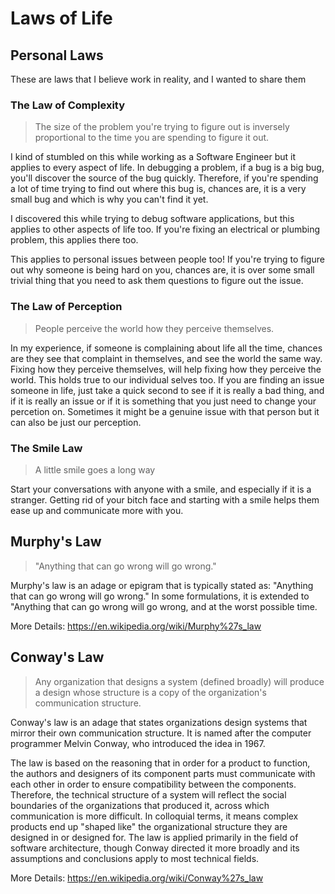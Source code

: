 # Laws of Life

## Personal Laws

These are laws that I believe work in reality, and I wanted to share them

### The Law of Complexity

> The size of the problem you're trying to figure out is inversely proportional to the time you are spending to figure 
> it out.

I kind of stumbled on this while working as a Software Engineer but it applies to every aspect of life. In debugging a 
problem, if a bug is a big bug, you'll discover the source of the bug quickly. Therefore, if you're 
spending a lot of time trying to find out where this bug is, chances are, it is a very small bug and which is why 
you can't find it yet.

I discovered this while trying to debug software applications, but this applies to other aspects of life too. If you're 
fixing an electrical or plumbing problem, this applies there too. 

This applies to personal issues between people too! If you're trying to figure out why someone is being hard on you, 
chances are, it is over some small trivial thing that you need to ask them questions to figure out the issue.

### The Law of Perception

> People perceive the world how they perceive themselves.

In my experience, if someone is complaining about life all the time, chances are they see that complaint in themselves,
and see the world the same way. Fixing how they perceive themselves, will help fixing how they perceive the world. This 
holds true to our individual selves too. If you are finding an issue someone in life, just take a quick second to 
see if it is really a bad thing, and if it is really an issue or if it is something that you just need to change your
percetion on. Sometimes it might be a genuine issue with that person but it can also be just our perception.

### The Smile Law

> A little smile goes a long way

Start your conversations with anyone with a smile, and especially if it is a stranger. Getting rid of your bitch face 
and starting with a smile helps them ease up and communicate more with you.

## Murphy's Law

> "Anything that can go wrong will go wrong."

Murphy's law is an adage or epigram that is typically stated as: "Anything that can go wrong will go wrong." In some 
formulations, it is extended to "Anything that can go wrong will go wrong, and at the worst possible time.

More Details: https://en.wikipedia.org/wiki/Murphy%27s_law

## Conway's Law

> Any organization that designs a system (defined broadly) will produce a design whose structure is a copy of the 
> organization's communication structure.

Conway's law is an adage that states organizations design systems that mirror their own communication structure. It is 
named after the computer programmer Melvin Conway, who introduced the idea in 1967.

The law is based on the reasoning that in order for a product to function, the authors and designers of its component 
parts must communicate with each other in order to ensure compatibility between the components. Therefore, the technical
structure of a system will reflect the social boundaries of the organizations that produced it, across which 
communication is more difficult. In colloquial terms, it means complex products end up "shaped like" the organizational
structure they are designed in or designed for. The law is applied primarily in the field of software architecture, 
though Conway directed it more broadly and its assumptions and conclusions apply to most technical fields. 

More Details: https://en.wikipedia.org/wiki/Conway%27s_law

